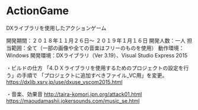 # ActionGame
DXライブラリを使用したアクションゲーム

開発期間：２０１８年１１月２６日～ ２０１９年１月１６日
開発人数：一人
担当範囲：全て（一部の画像や全ての音楽はフリーのものを使用）
動作環境：Windows
開発環境：DXライブラリ（Ver 3.19）、Visual Studio Express 2015

・ビルドの仕方
「4.ＤＸライブラリを使用するためのプロジェクトの設定を行う」の手順で
「プロジェクトに追加すべきファイル_VC用」を変更。
https://dxlib.xsrv.jp/use/dxuse_vscom2015.html

・音楽、効果音
http://taira-komori.jpn.org/attack01.html
https://maoudamashii.jokersounds.com/music_se.html
